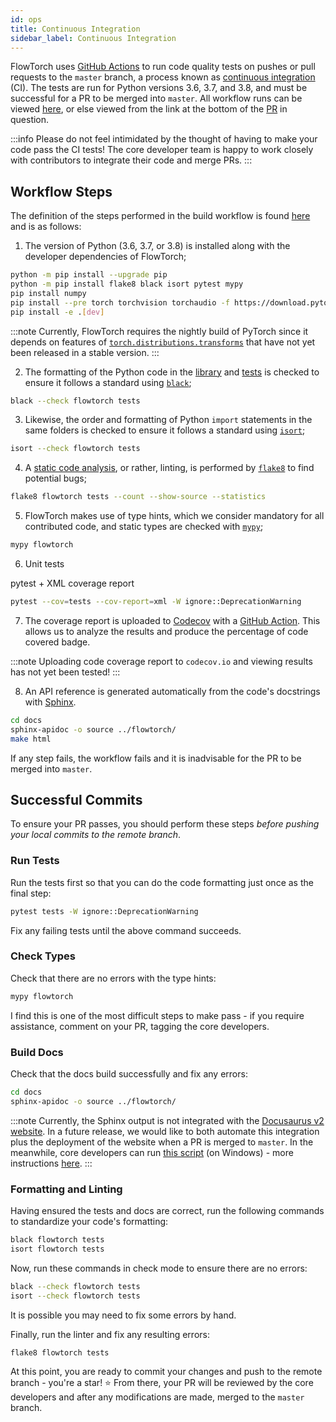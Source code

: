 ```yaml
---
id: ops
title: Continuous Integration
sidebar_label: Continuous Integration
---
```


FlowTorch uses [GitHub Actions](https://docs.github.com/en/actions) to run code quality tests on pushes or pull requests to the `master` branch, a process known as [continuous integration](https://en.wikipedia.org/wiki/Continuous_integration) (CI). The tests are run for Python versions 3.6, 3.7, and 3.8, and must be successful for a PR to be merged into `master`. All workflow runs can be viewed [here](https://github.com/facebookincubator/flowtorch/actions), or else viewed from the link at the bottom of the [PR](https://github.com/facebookincubator/flowtorch/pulls) in question.

:::info
Please do not feel intimidated by the thought of having to make your code pass the CI tests! The core developer team is happy to work closely with contributors to integrate their code and merge PRs.
:::

## Workflow Steps
The definition of the steps performed in the build workflow is found [here](https://github.com/facebookincubator/flowtorch/blob/master/.github/workflows/python-package.yml) and is as follows:

1. The version of Python (3.6, 3.7, or 3.8) is installed along with the developer dependencies of FlowTorch;
```bash
python -m pip install --upgrade pip
python -m pip install flake8 black isort pytest mypy
pip install numpy
pip install --pre torch torchvision torchaudio -f https://download.pytorch.org/whl/nightly/cpu/torch_nightly.html
pip install -e .[dev]
```
:::note
Currently, FlowTorch requires the nightly build of PyTorch since it depends on features of [`torch.distributions.transforms`](https://github.com/pytorch/pytorch/blob/master/torch/distributions/transforms.py) that have not yet been released in a stable version.
:::

2. The formatting of the Python code in the [library](https://github.com/facebookincubator/flowtorch/tree/master/flowtorch) and [tests](https://github.com/facebookincubator/flowtorch/tree/master/tests) is checked to ensure it follows a standard using [`black`](https://black.readthedocs.io/en/stable/);
```bash
black --check flowtorch tests
```
3. Likewise, the order and formatting of Python `import` statements in the same folders is checked to ensure it follows a standard using [`isort`](https://pycqa.github.io/isort/);
```bash
isort --check flowtorch tests
```
4. A [static code analysis](https://en.wikipedia.org/wiki/Static_program_analysis), or rather, linting, is performed by [`flake8`](https://flake8.pycqa.org/en/latest/) to find potential bugs;
```bash
flake8 flowtorch tests --count --show-source --statistics
```
5. FlowTorch makes use of type hints, which we consider mandatory for all contributed code, and static types are checked with [`mypy`](https://github.com/python/mypy);
```bash
mypy flowtorch
```
6. Unit tests

pytest + XML coverage report
```bash
pytest --cov=tests --cov-report=xml -W ignore::DeprecationWarning
```

7. The coverage report is uploaded to [Codecov](https://about.codecov.io/) with a [GitHub Action](https://github.com/codecov/codecov-action). This allows us to analyze the results and produce the percentage of code covered badge.

:::note
Uploading code coverage report to `codecov.io` and viewing results has not yet been tested!
:::

8. An API reference is generated automatically from the code's docstrings with [Sphinx](https://www.sphinx-doc.org/en/master/). 
```bash
cd docs
sphinx-apidoc -o source ../flowtorch/
make html
```
If any step fails, the workflow fails and it is inadvisable for the PR to be merged into `master`.

## Successful Commits
To ensure your PR passes, you should perform these steps *before pushing your local commits to the remote branch*.

### Run Tests
Run the tests first so that you can do the code formatting just once as the final step:
```bash
pytest tests -W ignore::DeprecationWarning
```
Fix any failing tests until the above command succeeds.

### Check Types
Check that there are no errors with the type hints:
```bash
mypy flowtorch
```
I find this is one of the most difficult steps to make pass - if you require assistance, comment on your PR, tagging the core developers.

### Build Docs
Check that the docs build successfully and fix any errors:
```bash
cd docs
sphinx-apidoc -o source ../flowtorch/
```
:::note
Currently, the Sphinx output is not integrated with the [Docusaurus v2 website](https://flowtorch.ai/api). In a future release, we would like to both automate this integration plus the deployment of the website when a PR is merged to `master`. In the meanwhile, core developers can run [this script](https://github.com/facebookincubator/flowtorch/blob/master/deploy-website-windows.bat) (on Windows) - more instructions [here](https://github.com/facebookincubator/flowtorch/tree/master/website).
:::

### Formatting and Linting
Having ensured the tests and docs are correct, run the following commands to standardize your code's formatting:
```bash
black flowtorch tests
isort flowtorch tests
```
Now, run these commands in check mode to ensure there are no errors:
```bash
black --check flowtorch tests
isort --check flowtorch tests
```
It is possible you may need to fix some errors by hand.

Finally, run the linter and fix any resulting errors:
```bash
flake8 flowtorch tests
```
At this point, you are ready to commit your changes and push to the remote branch - you're a star! :star: From there, your PR will be reviewed by the core developers and after any modifications are made, merged to the `master` branch.